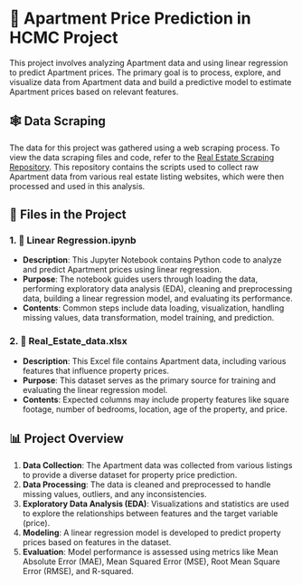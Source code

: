 # 🏡 Apartment Price Prediction in HCMC Project
This project involves analyzing Apartment data and using linear regression to predict Apartment prices. The primary goal is to process, explore, and visualize data from Apartment data and build a predictive model to estimate Apartment prices based on relevant features.

## 🕸️ Data Scraping
The data for this project was gathered using a web scraping process. To view the data scraping files and code, refer to the [Real Estate Scraping Repository](https://github.com/vdat-18/Real-Estate-Scraping). This repository contains the scripts used to collect raw Apartment data from various real estate listing websites, which were then processed and used in this analysis.

## 📁 Files in the Project
### 1. 📝 Linear Regression.ipynb
- **Description**: This Jupyter Notebook contains Python code to analyze and predict Apartment prices using linear regression.
- **Purpose**: The notebook guides users through loading the data, performing exploratory data analysis (EDA), cleaning and preprocessing data, building a linear regression model, and evaluating its performance.
- **Contents**: Common steps include data loading, visualization, handling missing values, data transformation, model training, and prediction.

### 2. 📄 Real_Estate_data.xlsx
- **Description**: This Excel file contains Apartment data, including various features that influence property prices.
- **Purpose**: This dataset serves as the primary source for training and evaluating the linear regression model.
- **Contents**: Expected columns may include property features like square footage, number of bedrooms, location, age of the property, and price.

## 📊 Project Overview
1. **Data Collection**: The Apartment data was collected from various listings to provide a diverse dataset for property price prediction.
2. **Data Processing**: The data is cleaned and preprocessed to handle missing values, outliers, and any inconsistencies.
3. **Exploratory Data Analysis (EDA)**: Visualizations and statistics are used to explore the relationships between features and the target variable (price).
4. **Modeling**: A linear regression model is developed to predict property prices based on features in the dataset.
5. **Evaluation**: Model performance is assessed using metrics like Mean Absolute Error (MAE), Mean Squared Error (MSE), Root Mean Square Error (RMSE), and R-squared.
